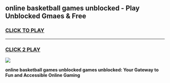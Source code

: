 
## online basketball games unblocked - Play Unblocked Gmaes & Free
<h3>
<a href="https://premium.freeplayer.one?title=online_basketball_games_unblocked&ref=19F">CLICK TO PLAY</a></h3>
<hr>

<h3>
<a href="https://premium.freeplayer.one?title=online_basketball_games_unblocked&ref=19F">CLICK 2 PLAY</a>
  
</h3>

<a href="https://premium.freeplayer.one?title=online_basketball_games_unblocked&ref=19F/"><img src="https://clearcache.store/games.png"></a>


**online basketball games unblocked games unblocked: Your Gateway to Fun and Accessible Online Gaming**
